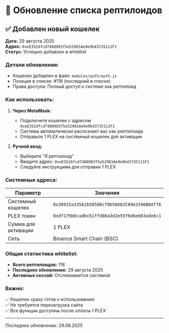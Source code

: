 # 🦎 Обновление списка рептилоидов

## ✅ Добавлен новый кошелек

**Дата:** 29 августа 2025  
**Адрес:** `0xeE3524fcd7488983f5e52981Ae9e9b43735111F1`  
**Статус:** Успешно добавлен в whitelist

### Детали обновления:

- Кошелек добавлен в файл: `modules/auth/auth.js`
- Позиция в списке: #118 (последний в списке)
- Права доступа: Полный доступ к системе как рептилоид

### Как использовать:

1. **Через MetaMask:**
   - Подключите кошелек с адресом `0xeE3524fcd7488983f5e52981Ae9e9b43735111F1`
   - Система автоматически распознает вас как рептилоида
   - Отправьте 1 PLEX на системный кошелек для активации

2. **Ручной ввод:**
   - Выберите "Я рептилоид"
   - Введите адрес: `0xeE3524fcd7488983f5e52981Ae9e9b43735111F1`
   - Следуйте инструкциям для отправки 1 PLEX

### Системные адреса:

| Параметр | Значение |
|----------|----------|
| Системный кошелек | `0x28915a33562b58500cf8b5b682C89A3396B8Af76` |
| PLEX токен | `0xdf179b6cadbc61ffd86a3d2e55f6d6e083ade6c1` |
| Сумма для активации | 1 PLEX |
| Сеть | Binance Smart Chain (BSC) |

### Общая статистика whitelist:

- **Всего рептилоидов:** 118
- **Последнее обновление:** 29 августа 2025
- **Активных сессий:** Отслеживается системой

### Важно:

✅ Кошелек сразу готов к использованию  
✅ Не требуется перезагрузка сайта  
✅ Все функции доступны после оплаты 1 PLEX  

---

*Последнее обновление: 29.08.2025*